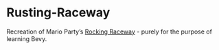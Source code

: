 # Rusting-Raceway
Recreation of Mario Party’s [Rocking Raceway](https://www.mariowiki.com/Rockin%27_Raceway) - purely for the purpose of learning Bevy. 
